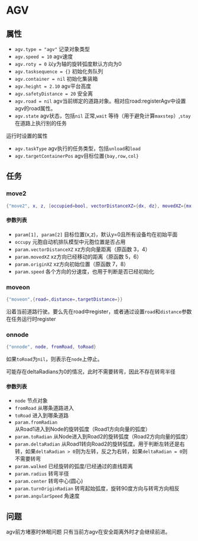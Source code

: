 # AGV

## 属性
- `agv.type = "agv"` 记录对象类型
- `agv.speed = 10` agv速度
- `agv.roty = 0` 以y为轴的旋转弧度默认方向为0
- `agv.tasksequence = {}` 初始化务队列
- `agv.container = nil` 初始化集装箱
- `agv.height = 2.10` agv平台高度
- `agv.safetyDistance = 20` 安全离
- `agv.road = nil` agv当前绑定的道路对象。相对应road:registerAgv中设置agv的road属性。
- `agv.state` agv状态，包括`nil` 正常,`wait` 等待（用于避免计算`maxstep`）,`stay` 在道路上执行别的任务

运行时设置的属性
- `agv.taskType` agv执行的任务类型，包括`unload`和`load`
- `agv.targetContainerPos` agv目标位置`{bay,row,col}`

## 任务

### move2
```lua
{"move2", x, z, [occupied=bool, vectorDistanceXZ={dx, dz}, movedXZ={mx, mz}, originXZ={ox, oz}]}
```

#### 参数列表
- `param[1], param[2]` 目标位置(x,z)，默认y=0且所有设备均在初始平面
- `occupy` 元胞自动机排队模型中元胞位置是否占用
- `param.vectorDistanceXZ` xz方向向量距离（原函数 3，4）
- `param.movedXZ` xz方向已经移动的距离（原函数 5，6）
- `param.originXZ` xz方向初始位置（原函数 7，8）
- `param.speed` 各个方向的分速度，也用于判断是否已经初始化

### moveon
```lua
{"moveon",{road=,distance=,targetDistance=}}
```
沿着当前道路行驶。要么先在road中register，或者通过设置`road`和`distance`参数在任务运行时register

### onnode
```lua
{"onnode", node, fromRoad, toRoad}
```

如果`toRoad`为`nil`，则表示在`node`上停止。

可能存在deltaRadians为0的情况，此时不需要转弯，因此不存在转弯半径

#### 参数列表
- `node` 节点对象
- `fromRoad` 从哪条道路进入
- `toRoad` 进入到哪条道路
- `param.fromRadian` 从Road1进入到Node的旋转弧度（Road1方向向量的弧度）
- `param.toRadian` 从Node进入到Road2的旋转弧度（Road2方向向量的弧度）
- `param.deltaRadian` 从Road1转向Road2的旋转弧度。用于判断左转还是右转，如果`deltaRadian > 0`则为左转，反之为右转，如果`deltaRadian = 0`则不需要转弯
- `param.walked` 已经旋转的弧度/已经通过的直线距离
- `param.radius` 转弯半径
- `param.center` 转弯中心(圆心)
- `param.turnOriginRadian` 转弯起始弧度，旋转90度方向与转弯方向相反
- `param.angularSpeed` 角速度

## 问题
agv前方堵塞时休眠问题
只有当前方agv在安全距离外时才会继续前进。